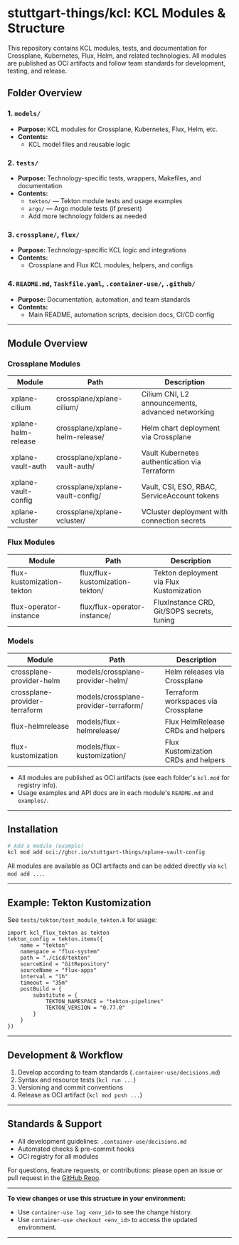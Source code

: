 # stuttgart-things/kcl: KCL Modules & Structure

This repository contains KCL modules, tests, and documentation for Crossplane, Kubernetes, Flux, Helm, and related technologies. All modules are published as OCI artifacts and follow team standards for development, testing, and release.

## Folder Overview

### 1. `models/`
- **Purpose:** KCL modules for Crossplane, Kubernetes, Flux, Helm, etc.
- **Contents:**
  - KCL model files and reusable logic

### 2. `tests/`
- **Purpose:** Technology-specific tests, wrappers, Makefiles, and documentation
- **Contents:**
  - `tekton/` — Tekton module tests and usage examples
  - `argo/` — Argo module tests (if present)
  - Add more technology folders as needed

### 3. `crossplane/`, `flux/`
- **Purpose:** Technology-specific KCL logic and integrations
- **Contents:**
  - Crossplane and Flux KCL modules, helpers, and configs

### 4. `README.md`, `Taskfile.yaml`, `.container-use/`, `.github/`
- **Purpose:** Documentation, automation, and team standards
- **Contents:**
  - Main README, automation scripts, decision docs, CI/CD config

---

## Module Overview

### Crossplane Modules

| Module                  | Path                                             | Description                                      |
|-------------------------|--------------------------------------------------|--------------------------------------------------|
| xplane-cilium           | crossplane/xplane-cilium/                        | Cilium CNI, L2 announcements, advanced networking|
| xplane-helm-release     | crossplane/xplane-helm-release/                  | Helm chart deployment via Crossplane              |
| xplane-vault-auth       | crossplane/xplane-vault-auth/                    | Vault Kubernetes authentication via Terraform     |
| xplane-vault-config     | crossplane/xplane-vault-config/                  | Vault, CSI, ESO, RBAC, ServiceAccount tokens      |
| xplane-vcluster         | crossplane/xplane-vcluster/                      | VCluster deployment with connection secrets       |

### Flux Modules

| Module                        | Path                                             | Description                                      |
|-------------------------------|--------------------------------------------------|--------------------------------------------------|
| flux-kustomization-tekton     | flux/flux-kustomization-tekton/                  | Tekton deployment via Flux Kustomization          |
| flux-operator-instance        | flux/flux-operator-instance/                     | FluxInstance CRD, Git/SOPS secrets, tuning        |

### Models

| Module                        | Path                                             | Description                                      |
|-------------------------------|--------------------------------------------------|--------------------------------------------------|
| crossplane-provider-helm      | models/crossplane-provider-helm/                 | Helm releases via Crossplane                      |
| crossplane-provider-terraform | models/crossplane-provider-terraform/            | Terraform workspaces via Crossplane               |
| flux-helmrelease              | models/flux-helmrelease/                         | Flux HelmRelease CRDs and helpers                 |
| flux-kustomization            | models/flux-kustomization/                       | Flux Kustomization CRDs and helpers               |

- All modules are published as OCI artifacts (see each folder's `kcl.mod` for registry info).
- Usage examples and API docs are in each module's `README.md` and `examples/`.

---

## Installation

```bash
# Add a module (example)
kcl mod add oci://ghcr.io/stuttgart-things/xplane-vault-config
```

All modules are available as OCI artifacts and can be added directly via `kcl mod add ...`.

---

## Example: Tekton Kustomization

See `tests/tekton/test_module_tekton.k` for usage:

```kcl
import kcl_flux_tekton as tekton
tekton_config = tekton.items({
    name = "tekton"
    namespace = "flux-system"
    path = "./cicd/tekton"
    sourceKind = "GitRepository"
    sourceName = "flux-apps"
    interval = "1h"
    timeout = "35m"
    postBuild = {
        substitute = {
            TEKTON_NAMESPACE = "tekton-pipelines"
            TEKTON_VERSION = "0.77.0"
        }
    }
})
```

---

## Development & Workflow

1. Develop according to team standards (`.container-use/decisions.md`)
2. Syntax and resource tests (`kcl run ...`)
3. Versioning and commit conventions
4. Release as OCI artifact (`kcl mod push ...`)

---

## Standards & Support

- All development guidelines: `.container-use/decisions.md`
- Automated checks & pre-commit hooks
- OCI registry for all modules

For questions, feature requests, or contributions: please open an issue or pull request in the [GitHub Repo](https://github.com/stuttgart-things/kcl).

---

**To view changes or use this structure in your environment:**
- Use `container-use log <env_id>` to see the change history.
- Use `container-use checkout <env_id>` to access the updated environment.

---
